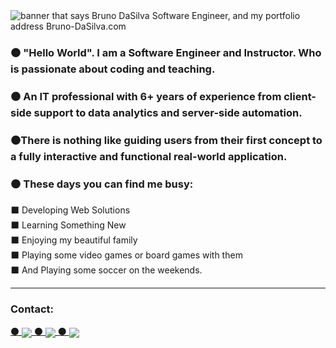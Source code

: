 <img src="https://res.cloudinary.com/duprwuo4j/image/upload/v1603401072/Logo/brunodasilva_gftoag.gif" alt="banner that says Bruno DaSilva Software Engineer, and my portfolio address Bruno-DaSilva.com">


### ⚫ "Hello World". I am a Software Engineer and Instructor. Who is passionate about coding and teaching.

### ⚫ An IT professional with 6+ years of experience from client-side support to data analytics and server-side automation. 

### ⚫There is nothing like guiding users from their first concept to a fully interactive and functional real-world application. 

### ⚫ These days you can find me busy: 
 
   ⬛ Developing Web Solutions<br>
   ⬛ Learning Something New <br>
   ⬛ Enjoying my beautiful family<br>
   ⬛ Playing some video games or board games with them <br>
   ⬛ And Playing some soccer on the weekends.<br>


---

### Contact: 
<a href="https://www.linkedin.com/in/bruno-dasilva/" title="This is a link to my Linkedin Profile">
 ⚫
  <img align="center" src="https://res.cloudinary.com/duprwuo4j/image/upload/v1603403579/Logo/iconfinder_LinkedIn_3380448_1_hnjs0a.webp" />
 ⚫
</a>
<a href="https://www.bruno-dasilva.com/" title="This is a link to my portfolio page">
  <img align="center" src="https://res.cloudinary.com/duprwuo4j/image/upload/v1603403581/Logo/iconfinder_Telegram_3380451_1_snx24h.png" />
 ⚫
</a>
<a href="#">
  <img align="center" src="https://res.cloudinary.com/duprwuo4j/image/upload/v1603404847/Logo/thing700_kjehjg.gif" />
</a>
